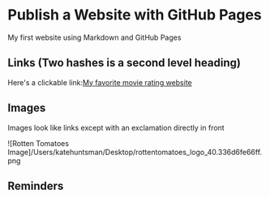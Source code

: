# Publish a Website with GitHub Pages

My first website using Markdown and GitHub Pages

## Links (Two hashes is a second level heading)

Here's a clickable link:[My favorite movie rating website](https://www.rottentomatoes.com/)

## Images

Images look like links except with an exclamation directly in front

![Rotten Tomatoes Image]/Users/katehuntsman/Desktop/rottentomatoes_logo_40.336d6fe66ff.png

## Reminders
